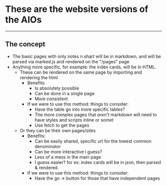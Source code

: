 # These are the website versions of the AIOs

---

## The concept

- The basic pages with only notes n shart will be in markdown, and will be parsed via marked.js and rendered on the "/pages" page
- Anything more specific, for example: the index cards, will be in HTML.
  - These can be rendered on the same page by importing and rendering the html
    - Benefits:
      - Is absolutely possible
      - Can be done in a single page
      - More consistent
    - If we were to use this method: things to consider:
      - Have the table go into more specific tables?
      - The more complex pages that _aren't_ markdown will need to have styles and scripts inline or somet
      - Use fetch to get the pages
  - Or they can be their own pages/sites
    - Benefits:
      - Can be easily shared, specific url for the lowest common denominator
      - Can be more interactive i guess?
      - Less of a mess in the main page
      - I guess easier? for ex: index cards will be in json, then parsed & rendered.
    - If we were to use this method: things to consider:
      - Have the go -> button for those that have independent pages
